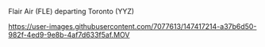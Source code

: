 Flair Air (FLE) departing Toronto (YYZ) 

https://user-images.githubusercontent.com/7077613/147417214-a37b6d50-982f-4ed9-9e8b-4af7d633f5af.MOV
